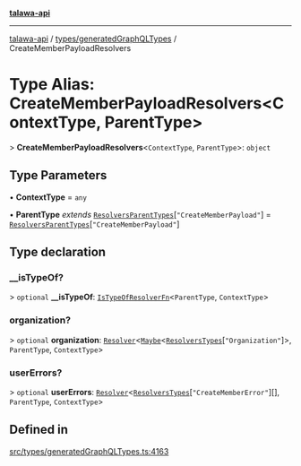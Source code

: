 [**talawa-api**](../../../README.md)

***

[talawa-api](../../../modules.md) / [types/generatedGraphQLTypes](../README.md) / CreateMemberPayloadResolvers

# Type Alias: CreateMemberPayloadResolvers\<ContextType, ParentType\>

\> **CreateMemberPayloadResolvers**\<`ContextType`, `ParentType`\>: `object`

## Type Parameters

• **ContextType** = `any`

• **ParentType** *extends* [`ResolversParentTypes`](ResolversParentTypes.md)\[`"CreateMemberPayload"`\] = [`ResolversParentTypes`](ResolversParentTypes.md)\[`"CreateMemberPayload"`\]

## Type declaration

### \_\_isTypeOf?

\> `optional` **\_\_isTypeOf**: [`IsTypeOfResolverFn`](IsTypeOfResolverFn.md)\<`ParentType`, `ContextType`\>

### organization?

\> `optional` **organization**: [`Resolver`](Resolver.md)\<[`Maybe`](Maybe.md)\<[`ResolversTypes`](ResolversTypes.md)\[`"Organization"`\]\>, `ParentType`, `ContextType`\>

### userErrors?

\> `optional` **userErrors**: [`Resolver`](Resolver.md)\<[`ResolversTypes`](ResolversTypes.md)\[`"CreateMemberError"`\][], `ParentType`, `ContextType`\>

## Defined in

[src/types/generatedGraphQLTypes.ts:4163](https://github.com/PalisadoesFoundation/talawa-api/blob/6bd0fecc1032af2aa70d925c85724d9fec2350f9/src/types/generatedGraphQLTypes.ts#L4163)
